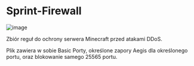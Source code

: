 # Sprint-Firewall
![image](https://user-images.githubusercontent.com/117239384/199366657-037f50fb-2e6f-48d1-b08e-c8c066a21367.png)

Zbiór reguł do ochrony serwera Minecraft przed atakami DDoS.

Plik zawiera w sobie Basic Porty, określone zapory Aegis dla określonego portu, oraz blokowanie samego 25565 portu.
